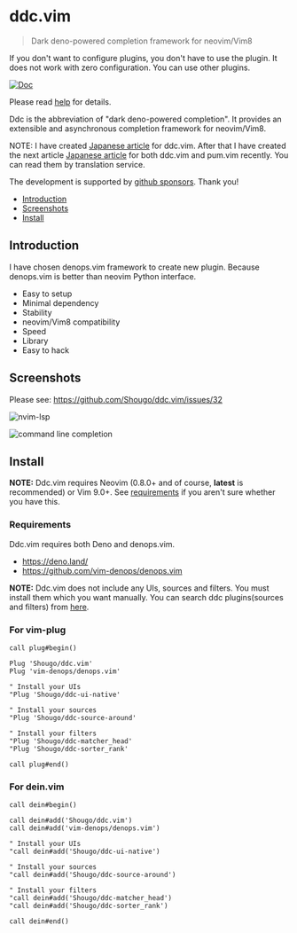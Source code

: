 # ddc.vim

> Dark deno-powered completion framework for neovim/Vim8

If you don't want to configure plugins, you don't have to use the plugin. It
does not work with zero configuration. You can use other plugins.

[![Doc](https://img.shields.io/badge/doc-%3Ah%20ddc-orange.svg)](doc/ddc.txt)

Please read [help](doc/ddc.txt) for details.

Ddc is the abbreviation of "dark deno-powered completion". It provides an
extensible and asynchronous completion framework for neovim/Vim8.

NOTE: I have created
[Japanese article](https://zenn.dev/shougo/articles/ddc-vim-beta) for ddc.vim.
After that I have created the next article
[Japanese article](https://zenn.dev/shougo/articles/ddc-vim-pum-vim) for both
ddc.vim and pum.vim recently. You can read them by translation service.

The development is supported by
[github sponsors](https://github.com/sponsors/Shougo/). Thank you!

<!-- vim-markdown-toc GFM -->

- [Introduction](#introduction)
- [Screenshots](#screenshots)
- [Install](#install)

<!-- vim-markdown-toc -->

## Introduction

I have chosen denops.vim framework to create new plugin. Because denops.vim is
better than neovim Python interface.

- Easy to setup
- Minimal dependency
- Stability
- neovim/Vim8 compatibility
- Speed
- Library
- Easy to hack

## Screenshots

Please see: https://github.com/Shougo/ddc.vim/issues/32

![nvim-lsp](https://user-images.githubusercontent.com/41495/129931010-258d3917-7379-4b40-b3cc-2313c9fbe600.png)

![command line completion](https://user-images.githubusercontent.com/41495/135711007-8c24c606-2c5d-41f5-a445-dce0127aa97a.png)

## Install

**NOTE:** Ddc.vim requires Neovim (0.8.0+ and of course, **latest** is
recommended) or Vim 9.0+. See [requirements](#requirements) if you aren't sure
whether you have this.

### Requirements

Ddc.vim requires both Deno and denops.vim.

- <https://deno.land/>
- <https://github.com/vim-denops/denops.vim>

**NOTE:** Ddc.vim does not include any UIs, sources and filters. You must
install them which you want manually. You can search ddc plugins(sources and
filters) from [here](https://github.com/topics/ddc-vim).

### For vim-plug

```vim
call plug#begin()

Plug 'Shougo/ddc.vim'
Plug 'vim-denops/denops.vim'

" Install your UIs
"Plug 'Shougo/ddc-ui-native'

" Install your sources
"Plug 'Shougo/ddc-source-around'

" Install your filters
"Plug 'Shougo/ddc-matcher_head'
"Plug 'Shougo/ddc-sorter_rank'

call plug#end()
```

### For dein.vim

```vim
call dein#begin()

call dein#add('Shougo/ddc.vim')
call dein#add('vim-denops/denops.vim')

" Install your UIs
"call dein#add('Shougo/ddc-ui-native')

" Install your sources
"call dein#add('Shougo/ddc-source-around')

" Install your filters
"call dein#add('Shougo/ddc-matcher_head')
"call dein#add('Shougo/ddc-sorter_rank')

call dein#end()
```
